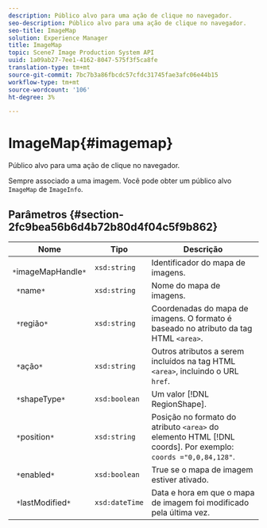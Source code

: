 ```yaml
---
description: Público alvo para uma ação de clique no navegador.
seo-description: Público alvo para uma ação de clique no navegador.
seo-title: ImageMap
solution: Experience Manager
title: ImageMap
topic: Scene7 Image Production System API
uuid: 1a09ab27-7ee1-4162-8047-575f3f5ca8fe
translation-type: tm+mt
source-git-commit: 7bc7b3a86fbcdc57cfdc31745fae3afc06e44b15
workflow-type: tm+mt
source-wordcount: '106'
ht-degree: 3%

---
```



# ImageMap{#imagemap}

Público alvo para uma ação de clique no navegador.

Sempre associado a uma imagem. Você pode obter um público alvo `ImageMap` de `ImageInfo`.

## Parâmetros {#section-2fc9bea56b6d4b72b80d4f04c5f9b862}

| Nome | Tipo | Descrição |
|---|---|---|
| ` *`imageMapHandle`*` | `xsd:string` | Identificador do mapa de imagens. |
| ` *`name`*` | `xsd:string` | Nome do mapa de imagens. |
| ` *`região`*` | `xsd:string` | Coordenadas do mapa de imagens. O formato é baseado no atributo da tag HTML `<area>`. |
| ` *`ação`*` | `xsd:string` | Outros atributos a serem incluídos na tag HTML `<area>`, incluindo o URL `href`. |
| ` *`shapeType`*` | `xsd:boolean` | Um valor [!DNL RegionShape]. |
| ` *`position`*` | `xsd:string` | Posição no formato do atributo `<area>` do elemento HTML [!DNL coords]. Por exemplo: `coords ="0,0,84,128"`. |
| ` *`enabled`*` | `xsd:boolean` | True se o mapa de imagem estiver ativado. |
| ` *`lastModified`*` | `xsd:dateTime` | Data e hora em que o mapa de imagem foi modificado pela última vez. |

